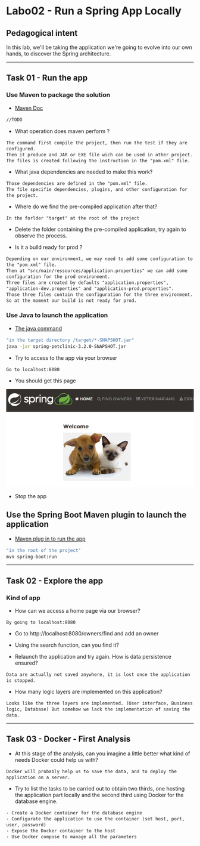 # Labo02 - Run a Spring App Locally

## Pedagogical intent
In this lab, we'll be taking the application we're going to evolve into our own hands, to discover the Spring architecture.

---

## Task 01 - Run the app

### Use Maven to package the solution

* [Maven Doc](https://maven.apache.org/guides/getting-started/maven-in-five-minutes.html#build-the-project)

```bash
//TODO
```

* What operation does maven perform ?

```
The command first compile the project, then run the test if they are configured.
Then it produce and JAR or EXE file wich can be used in other project.
The files is created following the instruction in the "pom.xml" file.
```

* What java dependencies are needed to make this work?

```
Those dependencies are defined in the "pom.xml" file.
The file specifie dependencies, plugins, and other configuration for the project.
```

* Where do we find the pre-compiled application after that?

```
In the forlder "target" at the root of the project
```

* Delete the folder containing the pre-compiled application, try again to observe the process.

* Is it a build ready for prod ?

```
Depending on our environment, we may need to add some configuration to the "pom.xml" file.
Then at "src/main/ressources/application.properties" we can add some configuration for the prod environment.
Three files are created by defaults "application.properties", "application-dev.properties" and "application-prod.properties".
Those three files contain the configuration for the three environment.
So at the moment our build is not ready for prod.
```

### Use Java to launch the application

* [The java command](https://docs.oracle.com/en/java/javase/14/docs/specs/man/java.html)

```bash
"in the target directory /target/*-SNAPSHOT.jar"
java -jar spring-petclinic-3.2.0-SNAPSHOT.jar
```

* Try to access to the app via your browser

```
Go to localhost:8080
```

* You should get this page

![Home Page](img/webappSample.JPG)

* Stop the app

## Use the Spring Boot Maven plugin to launch the application

* [Maven plug in to run the app](https://docs.spring.io/spring-boot/docs/current/maven-plugin/reference/htmlsingle/#run)

```bash
"in the root of the project"
mvn spring-boot:run
```

---

## Task 02 - Explore the app

### Kind of app

* How can we access a home page via our browser?

```
By going to localhost:8080
```

* Go to http://localhost:8080/owners/find and add an owner

* Using the search function, can you find it?

* Relaunch the application and try again. How is data persistence ensured?

```
Data are actually not saved anywhere, it is lost once the application is stopped.
```

* How many logic layers are implemented on this application?

```
Looks like the three layers are implemented. (User interface, Business logic, Database) But somehow we lack the implementation of saving the data. 
```

---
## Task 03 - Docker - First Analysis

* At this stage of the analysis, can you imagine a little better what kind of needs Docker could help us with?

```
Docker will probably help us to save the data, and to deploy the application on a server.
```

* Try to list the tasks to be carried out to obtain two thirds, one hosting the application part locally and the second third using Docker for the database engine.

```
- Create a Docker container for the database engine
- Configurate the application to use the container (set host, port, user, password)
- Expose the Docker container to the host
- Use Docker compose to manage all the parameters
```
